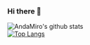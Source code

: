 ### Hi there 👋

<!--![AndaMiro's github stats](https://github-readme-stats.vercel.app/api?username=AndaMiro&show_icons=true&theme=radical)-->
![AndaMiro's github stats](https://github-readme-stats.vercel.app/api?username=AndaMiro&bg_color=000000)
</br>
[![Top Langs](https://github-readme-stats.vercel.app/api/top-langs/?username=AndaMiro&theme=radical)](https://github.com/anuraghazra/github-readme-stats)
<!--
**AndaMiro/AndaMiro** is a ✨ _special_ ✨ repository because its `README.md` (this file) appears on your GitHub profile.

Here are some ideas to get you started:

- 🔭 I’m currently working on ...
- 🌱 I’m currently learning ...
- 👯 I’m looking to collaborate on ...
- 🤔 I’m looking for help with ...
- 💬 Ask me about ...
- 📫 How to reach me: ...
- 😄 Pronouns: ...
- ⚡ Fun fact: ...
-->
